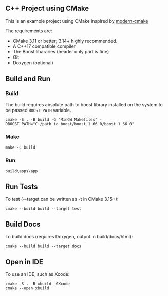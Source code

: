 ## C++ Project using CMake 

This is an example project using CMake inspired by [modern-cmake](https://gitlab.com/CLIUtils/modern-cmake/)

The requirements are:

- CMake 3.11 or better; 3.14+ highly recommended.
- A C++17 compatible compiler
- The Boost libararies (header only part is fine)
- Git
- Doxygen (optional)

## Build and Run

### Build

The build requires absolute path to boost library installed on the system to be passed `BOOST_PATH` variable.

```
cmake -S . -B build -G "MinGW Makefiles" -DBOOST_PATH="C:/path_to_boost/boost_1_66_0/boost_1_66_0"
```

### Make
```   
make -C build
```

### Run
```
build\apps\app
```

## Run Tests
To test (--target can be written as -t in CMake 3.15+):

```
cmake --build build --target test
```

## Build Docs

To build docs (requires Doxygen, output in build/docs/html):

```
cmake --build build --target docs
```

## Open in IDE

To use an IDE, such as Xcode:
```
cmake -S . -B xbuild -GXcode
cmake --open xbuild
```

